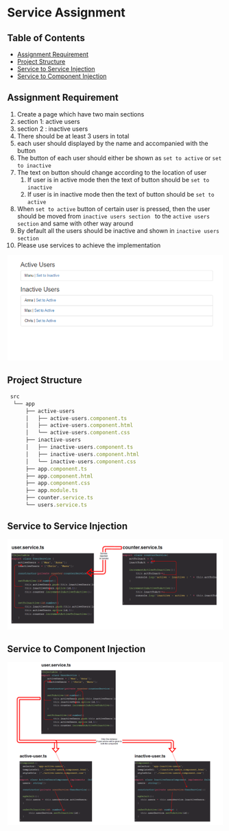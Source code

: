 # Service Assignment

## Table of Contents  
* [Assignment Requirement](#Assignment-Requirement)<br>
* [Project Structure](#Project-Structure)<br>
* [Service to Service Injection](#Service-to-Service-Injection)<br>
* [Service to Component Injection](#Service-to-Component-Injection)<br>

## Assignment Requirement

1. Create a page which have two main sections
2. section 1: active users
3. section 2 : inactive users
4. There should be at least 3 users in total
5. each user should displayed by the name and accompanied with the button
6. The button of each user should either be shown as  ```set to active``` or ```set to inactive```
7. The text on button should change according to the location of user
   1. If user is in active mode then the text of button should be ```set to inactive```
   2. If user is in inactive mode then the text of button should be ```set to active```
8. When ```set to active``` button of certain user is pressed, then the user should be moved from ```inactive users section ``` to the ```active users section``` and same with other way around
9. By default all the users should be inactive and shown in ```inactive users section```
10. Please use services to achieve the implementation

![assignment](assets/assignment.PNG)

## Project Structure

~~~typescript
 src
  └── app
      ├── active-users
      │   ├── active-users.component.ts
      │   ├── active-users.component.html
      │   └── active-users.component.css
      ├── inactive-users
      │   ├── inactive-users.component.ts
      │   ├── inactive-users.component.html
      │   └── inactive-users.component.css
      ├── app.component.ts
      ├── app.component.html
      ├── app.component.css
      ├── app.module.ts
      ├── counter.service.ts
      └── users.service.ts
~~~

## Service to Service Injection

![serviceToservice](assets/serviceToService.PNG)

## Service to Component Injection

![serviceToComponent](assets/serviceToComponent.PNG)